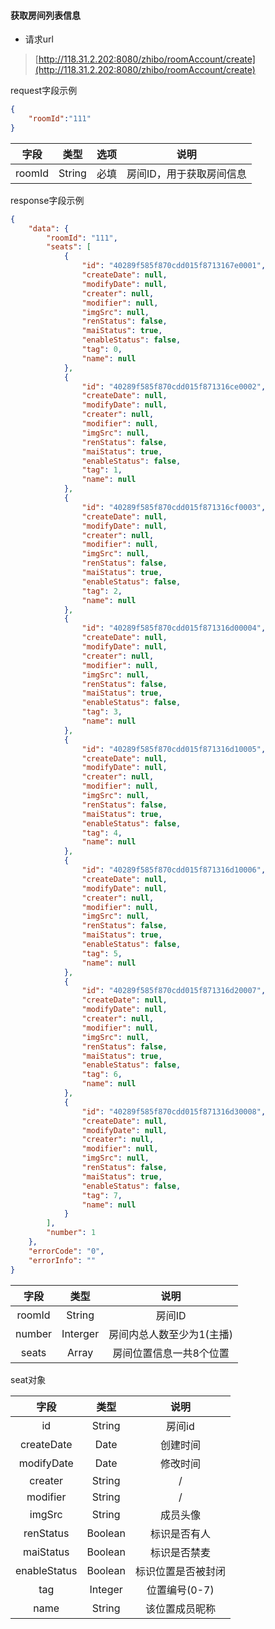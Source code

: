 #### 获取房间列表信息

* 请求url

> [http://118.31.2.202:8080/zhibo/roomAccount/create](http://118.31.2.202:8080/zhibo/roomAccount/create)

request字段示例

```json
{
    "roomId":"111"
}
```

| 字段 | 类型 | 选项 | 说明 |
| :---: | :---: | :---: | :---: |
| roomId | String | 必填 | 房间ID，用于获取房间信息 |

response字段示例

```json
{
    "data": {
        "roomId": "111",
        "seats": [
            {
                "id": "40289f585f870cdd015f8713167e0001",
                "createDate": null,
                "modifyDate": null,
                "creater": null,
                "modifier": null,
                "imgSrc": null,
                "renStatus": false,
                "maiStatus": true,
                "enableStatus": false,
                "tag": 0,
                "name": null
            },
            {
                "id": "40289f585f870cdd015f871316ce0002",
                "createDate": null,
                "modifyDate": null,
                "creater": null,
                "modifier": null,
                "imgSrc": null,
                "renStatus": false,
                "maiStatus": true,
                "enableStatus": false,
                "tag": 1,
                "name": null
            },
            {
                "id": "40289f585f870cdd015f871316cf0003",
                "createDate": null,
                "modifyDate": null,
                "creater": null,
                "modifier": null,
                "imgSrc": null,
                "renStatus": false,
                "maiStatus": true,
                "enableStatus": false,
                "tag": 2,
                "name": null
            },
            {
                "id": "40289f585f870cdd015f871316d00004",
                "createDate": null,
                "modifyDate": null,
                "creater": null,
                "modifier": null,
                "imgSrc": null,
                "renStatus": false,
                "maiStatus": true,
                "enableStatus": false,
                "tag": 3,
                "name": null
            },
            {
                "id": "40289f585f870cdd015f871316d10005",
                "createDate": null,
                "modifyDate": null,
                "creater": null,
                "modifier": null,
                "imgSrc": null,
                "renStatus": false,
                "maiStatus": true,
                "enableStatus": false,
                "tag": 4,
                "name": null
            },
            {
                "id": "40289f585f870cdd015f871316d10006",
                "createDate": null,
                "modifyDate": null,
                "creater": null,
                "modifier": null,
                "imgSrc": null,
                "renStatus": false,
                "maiStatus": true,
                "enableStatus": false,
                "tag": 5,
                "name": null
            },
            {
                "id": "40289f585f870cdd015f871316d20007",
                "createDate": null,
                "modifyDate": null,
                "creater": null,
                "modifier": null,
                "imgSrc": null,
                "renStatus": false,
                "maiStatus": true,
                "enableStatus": false,
                "tag": 6,
                "name": null
            },
            {
                "id": "40289f585f870cdd015f871316d30008",
                "createDate": null,
                "modifyDate": null,
                "creater": null,
                "modifier": null,
                "imgSrc": null,
                "renStatus": false,
                "maiStatus": true,
                "enableStatus": false,
                "tag": 7,
                "name": null
            }
        ],
        "number": 1
    },
    "errorCode": "0",
    "errorInfo": ""
}
```

| 字段 | 类型 | 说明 |
| :---: | :---: | :---: |
| roomId | String | 房间ID |
| number | Interger | 房间内总人数至少为1\(主播\) |
| seats | Array | 房间位置信息一共8个位置 |

seat对象

| 字段 | 类型 | 说明 |
| :---: | :---: | :---: |
| id | String | 房间id |
| createDate | Date | 创建时间 |
| modifyDate | Date | 修改时间 |
| creater | String | / |
| modifier | String | / |
| imgSrc | String | 成员头像 |
| renStatus | Boolean | 标识是否有人 |
| maiStatus | Boolean | 标识是否禁麦 |
| enableStatus | Boolean | 标识位置是否被封闭 |
| tag | Integer | 位置编号\(0-7\) |
| name | String | 该位置成员昵称 |



